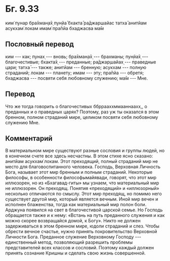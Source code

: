 # Бг. 9.33

ким̇ пунар бра̄хман̣а̄х̣ пун̣йа̄ бхакта̄ ра̄джаршайас татха̄ анитйам асукхам̇ локам
имам̇ пра̄пйа бхаджасва ма̄м

## Пословный перевод

ким --- как; пунах̣ --- вновь; бра̄хман̣а̄х̣ --- брахманы; пун̣йа̄х̣ ---
благочестивые; бхакта̄х̣ --- преданные; ра̄джар̣шайах̣ --- праведные цари;
татха̄ --- также; анитйам --- бренную; асукхам --- полную страданий;
локам --- планету; имам --- эту; пра̄пйа --- обретя; бхаджасва ---
посвяти себя любовному служению; ма̄м --- Мне.

## Перевод

Что же тогда говорить о благочестивых ббррааххммааннаахх,, о преданных и
о праведных царях? Поэтому, раз уж ты оказался в этом бренном, полном
страданий мире, целиком посвяти себя любовному служению Мне.

## Комментарий

В материальном мире существуют разные сословия и группы людей, но в
конечном счете все здесь несчастны. В этом стихе ясно сказано: анитйам
асукхам̇ локам. Этот преходящий, полный страданий мир не место для
благовоспитанного человека. Господь, Верховная Личность Бога, называет
этот мир бренным и полным страданий. Некоторые философы, в особенности
философымайявади, говорят, что этот мир иллюзорен, но из «Бхагавад-гиты»
мы узнаем, что материальный мир не иллюзорен. Он преходящ. Понятия
«преходящий» и «иллюзорный» несколько отличаются по смыслу. Этот мир
преходящ, но помимо него существует другой мир, который является вечным.
Иной мир вечен и исполнен блаженства, тогда как материальный мир полон
боли. Арджуна появился на свет в благочестивой царской семье. Но Господь
обращается также и к нему: «Встань на путь преданного служения и как
можно скорее возвращайся домой, к Богу». Никто не должен задерживаться в
этом бренном мире, юдоли страданий и слез. Чтобы обрести вечное счастье,
нужно принять покровительство Верховной Личности Бога. Преданное
служение Верховному Господу --- единственный метод, позволяющий
разрешить проблемы представителей всех классов и сословий. Поэтому
каждый должен принять сознание Кришны и сделать свою жизнь совершенной.
